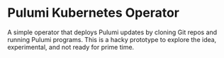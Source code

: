 # Pulumi Kubernetes Operator

A simple operator that deploys Pulumi updates by cloning Git repos and running Pulumi programs. This is
a hacky prototype to explore the idea, experimental, and not ready for prime time.
